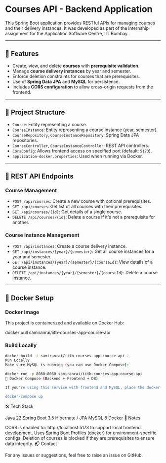 # Courses API - Backend Application

This Spring Boot application provides RESTful APIs for managing courses and their delivery instances. It was developed as part of the internship assignment for the Application Software Centre, IIT Bombay.

---

## 🔧 Features

- Create, view, and delete **courses** with **prerequisite validation**.
- Manage **course delivery instances** by year and semester.
- Enforce deletion constraints for courses that are prerequisites.
- Use of **Spring Data JPA** and **MySQL** for persistence.
- Includes **CORS configuration** to allow cross-origin requests from the frontend.

---

## 📁 Project Structure

- `Course`: Entity representing a course.
- `CourseInstance`: Entity representing a course instance (year, semester).
- `CourseRepository`, `CourseInstanceRepository`: Spring Data JPA repositories.
- `CourseController`, `CourseInstanceController`: REST API controllers.
- `CorsConfig`: Allows frontend access on specified port (default: `5173`).
- `application-docker.properties`: Used when running via Docker.

---

## 🚀 REST API Endpoints

### Course Management

- `POST /api/courses`: Create a new course with optional prerequisites.
- `GET /api/courses`: Get list of all courses with their prerequisites.
- `GET /api/courses/{id}`: Get details of a single course.
- `DELETE /api/courses/{id}`: Delete a course if it's not a prerequisite for another.

### Course Instance Management

- `POST /api/instances`: Create a course delivery instance.
- `GET /api/instances/{year}/{semester}`: Get all course instances for a year and semester.
- `GET /api/instances/{year}/{semester}/{courseId}`: View details of a course instance.
- `DELETE /api/instances/{year}/{semester}/{courseId}`: Delete a course instance.

---

## 🐳 Docker Setup

### Docker Image

This project is containerized and available on Docker Hub:

docker pull samiranrai/iitb-courses-app-course-api


### Build Locally

```bash
docker build -t samiranrai/iitb-courses-app-course-api .
Run Locally
Make sure MySQL is running (you can use Docker Compose):

docker run -p 8080:8080 samiranrai/iitb-courses-app-course-api
🧾 Docker Compose (Backend + Frontend + DB)

If you're using this service with frontend and MySQL, place the docker-compose.yml file at the root and run:

docker-compose up
```
🛠 Tech Stack

Java 22
Spring Boot 3.5
Hibernate / JPA
MySQL 8
Docker
📝 Notes

CORS is enabled for http://localhost:5173 to support local frontend development.
Uses Spring Boot Profiles (docker) for environment-specific configs.
Deletion of courses is blocked if they are prerequisites to ensure data integrity.
📬 Contact

For any issues or suggestions, feel free to raise an issue on GitHub.